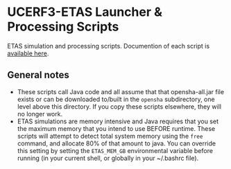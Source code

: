 # UCERF3-ETAS Launcher & Processing Scripts

ETAS simulation and processing scripts. Documention of each script is [available here](../doc/scripts.md).

## General notes

* These scripts call Java code and all assume that that opensha-all.jar file exists or can be downloaded to/built in the `opensha` subdirectory, one level above this directory. If you copy these scripts elsewhere, they will no longer work.
* ETAS simulations are memory intensive and Java requires that you set the maximum memory that you intend to use BEFORE runtime. These scripts will attempt to detect total system memory using the `free` command, and allocate 80% of that amount to java. You can override this setting by setting the `ETAS_MEM_GB` environmental variable before running (in your current shell, or globally in your ~/.bashrc file).
